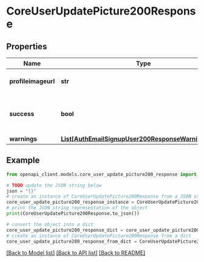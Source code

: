 # CoreUserUpdatePicture200Response


## Properties

Name | Type | Description | Notes
------------ | ------------- | ------------- | -------------
**profileimageurl** | **str** | New profile user image url | [optional] [default to 'null']
**success** | **bool** | True if the image was updated, false otherwise. | [default to False]
**warnings** | [**List[AuthEmailSignupUser200ResponseWarningsInner]**](AuthEmailSignupUser200ResponseWarningsInner.md) |  | [optional] 

## Example

```python
from openapi_client.models.core_user_update_picture200_response import CoreUserUpdatePicture200Response

# TODO update the JSON string below
json = "{}"
# create an instance of CoreUserUpdatePicture200Response from a JSON string
core_user_update_picture200_response_instance = CoreUserUpdatePicture200Response.from_json(json)
# print the JSON string representation of the object
print(CoreUserUpdatePicture200Response.to_json())

# convert the object into a dict
core_user_update_picture200_response_dict = core_user_update_picture200_response_instance.to_dict()
# create an instance of CoreUserUpdatePicture200Response from a dict
core_user_update_picture200_response_from_dict = CoreUserUpdatePicture200Response.from_dict(core_user_update_picture200_response_dict)
```
[[Back to Model list]](../README.md#documentation-for-models) [[Back to API list]](../README.md#documentation-for-api-endpoints) [[Back to README]](../README.md)


